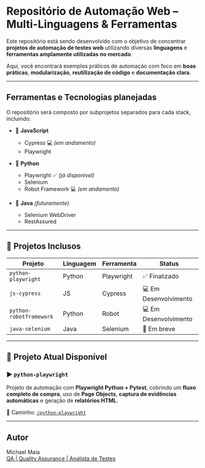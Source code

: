 # Repositório de Automação Web – Multi-Linguagens & Ferramentas

Este repositório está sendo desenvolvido com o objetivo de concentrar **projetos de automação de testes web** utilizando diversas **linguagens** e **ferramentas amplamente utilizadas no mercado**.

Aqui, você encontrará exemplos práticos de automação com foco em **boas práticas**, **modularização**, **reutilização de código** e **documentação clara**.

---

## Ferramentas e Tecnologias planejadas

O repositório será composto por subprojetos separados para cada stack, incluindo:

- 📌 **JavaScript**
  - Cypress 💻 *(em andamento)*
  - Playwright

- 📌 **Python**
  - Playwright ✅ *(já disponível)*
  - Selenium
  - Robot Framework 💻 *(em andamento)*

- 📌 **Java** *(futuramente)*
  - Selenium WebDriver
  - RestAssured

---

## 📁 Projetos Inclusos

| Projeto                     | Linguagem | Ferramenta  | Status        |
|----------------------------|-----------|-------------|----------------|
| `python-playwright`        | Python    | Playwright  | ✅ Finalizado |
| `js-cypress`               | JS        | Cypress     | 💻 Em Desenvolvimento |
| `python-robotframework`    | Python    | Robot       | 💻 Em Desenvolvimento |
| `java-selenium`            | Java      | Selenium    | 🚧 Em breve   |

---

## 📌 Projeto Atual Disponível

### ▶️ `python-playwright`

Projeto de automação com **Playwright Python + Pytest**, cobrindo um **fluxo completo de compra**, uso de **Page Objects**, **captura de evidências automáticas** e geração de **relatórios HTML**.

📂 Caminho: [`/python-playwright`](./python-playwright)

---

## Autor

Michael Maia  
[QA | Quality Assurance | Analista de Testes](https://www.linkedin.com/in/qamichael/)


